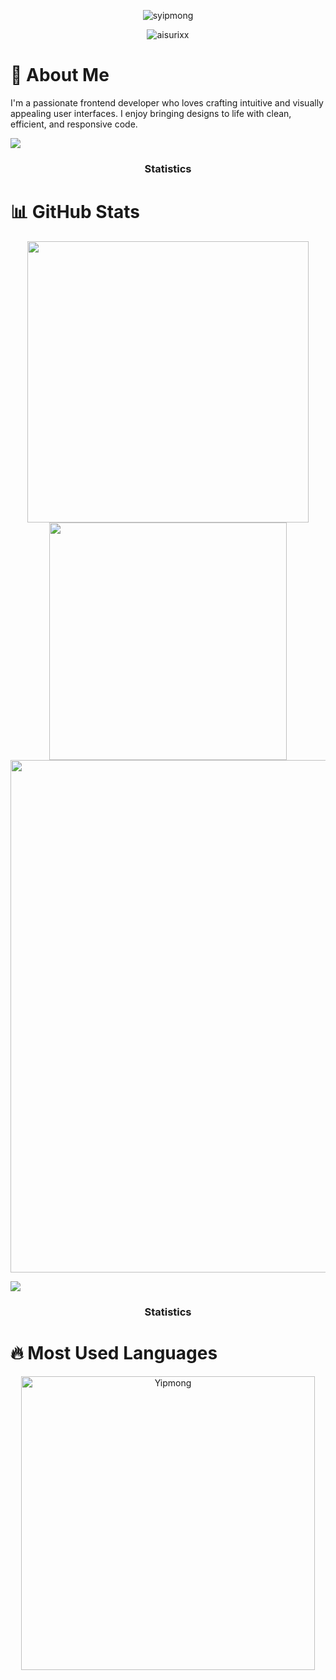 


<p align="center"> <img src="https://media1.giphy.com/media/v1.Y2lkPTc5MGI3NjExdmdjYTdnZzlyZmh4aHlqc3Z2MXNzMzZiOWxraGJ1OWtqa2F1dnliYyZlcD12MV9pbnRlcm5hbF9naWZfYnlfaWQmY3Q9Zw/CN6ydfsOQi3d3edylC/giphy.gif" alt="syipmong" /> </p>






<p align="center"> <img src="https://komarev.com/ghpvc/?username=aisurix&label=Profile%20views&color=0e75b6&style=flat" alt="aisurixx" /> </p>


 <h1>🚀 About Me </h1>
I'm a passionate frontend developer who loves crafting intuitive and visually appealing user interfaces. I enjoy bringing designs to life with clean, efficient, and responsive code.

<img src="https://user-images.githubusercontent.com/73097560/115834477-dbab4500-a447-11eb-908a-139a6edaec5c.gif"><h3 align="center">Statistics</h3>

<h1>📊 GitHub Stats </h1>
<p align="center"> <a href="https://github.com/aisurixx"> <img align="center" src="https://github-readme-stats.vercel.app/api?username=aisurixx&include_all_commits=true&count_private=true&show_icons=true&line_height=20&title_color=7A7ADB&icon_color=2234AE&text_color=D3D3D3&bg_color=0,000000,130C40" width="450"/> </a> <a href="https://github.com/aisurixx"> <img align="center" src="https://github-readme-streak-stats.herokuapp.com/?user=aisurixx&theme=jolly&include_all_commits=true&count_private=true&show_icons=true&line_height=20&title_color=7A7ADB&icon_color=2200AE&text_color=D3D3D3&bg_color=0,000000,130C40" width="380"/> </a> <a href="https://github.com/aisurixx"> <img align="center" src="https://github-profile-trophy.vercel.app/?username=aisurixx&theme=darkhub" width="820"/> </a> </p>

<img src="https://user-images.githubusercontent.com/73097560/115834477-dbab4500-a447-11eb-908a-139a6edaec5c.gif"><h3 align="center">Statistics</h3>

<h1>🔥 Most Used Languages </h1>
<p align="center"> <a href="https://github.com/aisurixx"> <img src="https://github-readme-stats.vercel.app/api/top-langs?username=aisurixx&langs_count=14&show_icons=true&locale=en&layout=compact&theme=jolly" width="470px" alt="Yipmong"/> </a> </p>
